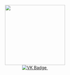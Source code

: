 <div id="header" align="center">
  <img src="https://media.giphy.com/media/3osxY9kuM2NGUfvThe/giphy.gif" width="200"/>
</div>
<div id="badges" align="center">
  <a href="https://vk.com/kingdeady">
    <img src="https://img.shields.io/badge/VK-blue?style=for-the-badge&logoColor=white" alt="VK Badge">  
  </a>
   <img src="https://komarev.com/ghpvc/?username=your-github-username&style=flat-square&color=blue" alt=""/>
</div>





